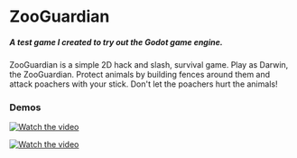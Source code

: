 # ZooGuardian
##### A test game I created to try out the Godot game engine.
ZooGuardian is a simple 2D hack and slash, survival game. Play as Darwin, the ZooGuardian. Protect animals by building fences around them and attack poachers with your stick. Don't let the poachers hurt the animals!

### Demos
[![Watch the video](https://thumbs.gfycat.com/VainAdvancedAmethystgemclam-size_restricted.gif)](https://gfycat.com/gifs/detail/VainAdvancedAmethystgemclam)

[![Watch the video](https://thumbs.gfycat.com/GrayDimpledGlobefish-size_restricted.gif)](https://gfycat.com/graydimpledglobefish)

